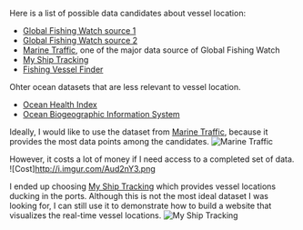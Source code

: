 Here is a list of possible data candidates about vessel location:

* [Global Fishing Watch source 1](http://globalfishingwatch.io/)
* [Global Fishing Watch source 2](https://github.com/GlobalFishingWatch/treniformis/tree/0.1/treniformis/_assets/GFW/FISHING_MMSI/KNOWN_AND_LIKELY)
* [Marine Traffic](https://www.marinetraffic.com/), one of the major data source of Global Fishing Watch  
* [My Ship Tracking](http://www.myshiptracking.com/)
* [Fishing Vessel Finder](http://www.fao.org/figis/vrmf/finder/search/#.WRDlEonyu9Z)

Ohter ocean datasets that are less relevant to vessel location.
* [Ocean Health Index](http://www.oceanhealthindex.org/)
* [Ocean Biogeographic Information System](http://www.iobis.org)


Ideally, I would like to use the dataset from [Marine Traffic](https://www.marinetraffic.com/), because it provides the most data points among the candidates.
![Marine Traffic](http://i.imgur.com/io9AhNT.jpg)

However, it costs a lot of money if I need access to a completed set of data.  
![Cost]http://i.imgur.com/Aud2nY3.png

I ended up choosing [My Ship Tracking](http://www.myshiptracking.com/) which provides vessel locations ducking in the ports. Although this is not the most ideal dataset I was looking for, I can still use it to demonstrate how to build a website that visualizes the real-time vessel locations.
![My Ship Tracking](http://i.imgur.com/kOr0TJp.png)
